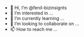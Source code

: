 - 👋 Hi, I’m @fenil-bizinsignts
- 👀 I’m interested in ...
- 🌱 I’m currently learning ...
- 💞️ I’m looking to collaborate on ...
- 📫 How to reach me ...

<!---
fenil-bizinsignts/fenil-bizinsignts is a ✨ special ✨ repository because its `README.md` (this file) appears on your GitHub profile.
You can click the Preview link to take a look at your changes.
--->
